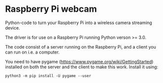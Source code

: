 # Raspberry Pi webcam

Python-code to turn your Raspberry Pi into a wireless camera streaming device.

The driver is for use on a Raspberry Pi running Python verson >= 3.0.

The code consist of a server running on the Raspberry Pi, and a client you can run on i.e. a computer.

You need to have pygame (https://www.pygame.org/wiki/GettingStarted) installed on both the server and the client to make this work.
Install it using:

```
python3 -m pip install -U pygame --user
```
